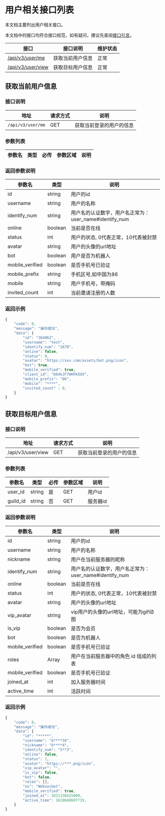 # 用户相关接口列表
本文档主要列出用户相关接口。

本文档中的接口均符合接口规范，如有疑问，建议先查阅[接口引言](https://developer.kaiheila.cn/doc/reference)。


|接口|接口说明|维护状态|
|--|--|--|
|[/api/v3/user/me](#获取当前用户信息)|获取当前用户信息|正常|
|[/api/v3/user/view](#获取目标用户信息)|获取目标用户信息|正常|


## 获取当前用户信息

### 接口说明
|地址|请求方式|说明|
|--|--|--|
|`/api/v3/user/me`|GET|获取当前登录的用户的信息|

### 参数列表

| 参数名     | 类型 | 必传 | 参数区域 | 说明                                              |
| ---------- | ---- | ---- | -------  | ------------------------------------------------- |

### 返回参数说明

| 参数名   | 类型         | 说明                                                         |
| -------- | ------------ | ------------------------------------------------------------ |
|id | string       | 用户的id                                       |     
|username | string          | 用户的名称                                         |     
|identify_num | string |用户名的认证数字，用户名正常为：user_name#identify_num |
|online| boolean| 当前是否在线|
|status|int|用户的状态, 0代表正常，10代表被封禁|
|avatar|string|用户的头像的url地址|
|bot|boolean|用户是否为机器人|
|mobile_verified|boolean|是否手机号已验证|
|mobile_prefix|string|手机区号,如中国为86|
|mobile|string|用户手机号，带掩码|
|invited_count|int|当前邀请注册的人数|


### 返回示例

```javascript
{
    "code": 0,
    "message": "操作成功",
    "data": {
        "id": "364862",
        "username": "test",
        "identify_num": "1670",
        "online": false,
        "status": 0,
        "avatar": "https://xxx.com/assets/bot.png/icon",
        "bot": true,
        "mobile_verified": true,
        "client_id": "b64kJF7HHFKXXX",
        "mobile_prefix": "86",
        "mobile": "****",
        "invited_count" : 0,
    }
}
```

## 获取目标用户信息

### 接口说明
|地址|请求方式|说明|
|--|--|--|
|/api/v3/user/view|GET|获取当前登录的用户的信息|

### 参数列表

| 参数名     | 类型 | 必传 | 参数区域 | 说明                                              |
| ---------- | ---- | ---- | ---  | ----- |
| user_id | string  | 是    | GET | 用户id                                       |
| guild_id | string  | 否    | GET | 服务器id                                        |

### 返回参数说明
| 参数名   | 类型         | 说明                                                         |
| -------- | ------------ | ------------------------------------------------------------ |
|id | string       | 用户的id                                       |     
|username | string          | 用户的名称                                         |     
|nickname|string|用户在当前服务器的昵称|
|identify_num | string |用户名的认证数字，用户名正常为：user_name#identify_num |
|online| boolean| 当前是否在线|
|status|int|用户的状态, 0代表正常，10代表被封禁|
|avatar|string|用户的头像的url地址|
|vip_avatar|string|vip用户的头像的url地址，可能为gif动图|
|is_vip| boolean| 是否为会员|
|bot| boolean| 是否为机器人|
|mobile_verified|boolean|是否手机号已验证|
|roles|Array|用户在当前服务器中的角色 id 组成的列表|
|mobile_verified|boolean|是否手机号已验证|
|joined_at|int|加入服务器时间|
|active_time|int|活跃时间|


### 返回示例

```javascript
{
    "code": 0,
    "message": "操作成功",
    "data": {
        "id": "*****",
        "username": "b****34",
        "nickname": "b****4",
        "identify_num": "5**3",
        "online": false,
        "status": 1,
        "avatar": "https://***.png/icon",
        "vip_avatar": "",
        "is_vip": false,
        "bot": false,
        "roles": [],
        "os": "Websocket",
        "mobile_verified": true,
        "joined_at": 1621338425000,
        "active_time": 1628688607719,
    }
}
```
